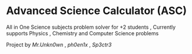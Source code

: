 # Advanced Science Calculator (ASC)

All in One Science subjects problem solver for +2 students , Currently supports Physics , Chemistry and Computer Science problems

Project by _Mr.Unkn0wn_ , _ph0en1x_ , _Sp3ctr3_ 
